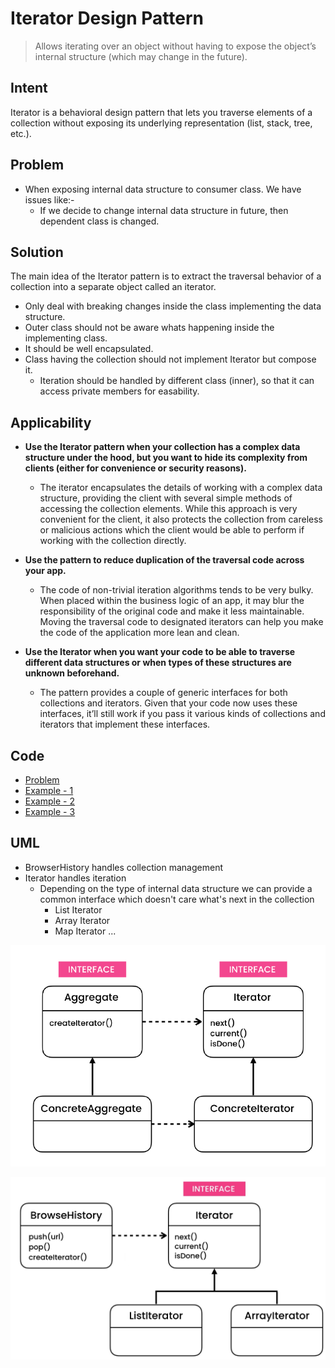# Iterator Design Pattern
> Allows iterating over an object without having to expose the object’s internal
  structure (which may change in the future).

## Intent
Iterator is a behavioral design pattern that lets you traverse elements of a collection without exposing its underlying
representation (list, stack, tree, etc.).

## Problem
- When exposing internal data structure to consumer class. We have issues like:-
    - If we decide to change internal data structure in future, then dependent class is changed.

## Solution
The main idea of the Iterator pattern is to extract the traversal behavior of a collection into a separate 
object called an iterator.
- Only deal with breaking changes inside the class implementing the data structure.
- Outer class should not be aware whats happening inside the implementing class.
- It should be well encapsulated.
- Class having the collection should not implement Iterator but compose it. 
    - Iteration should be handled by different class (inner), so that it can access private members for easability. 


## Applicability
- **Use the Iterator pattern when your collection has a complex data structure under the hood, but you want to hide its
 complexity from clients (either for convenience or security reasons).**
    - The iterator encapsulates the details of working with a complex data structure, providing the client with several simple methods of accessing the collection elements. While this approach is very convenient for the client, it also protects the collection from careless or malicious actions which the client would be able to perform if working with the collection directly.

- **Use the pattern to reduce duplication of the traversal code across your app.**
    - The code of non-trivial iteration algorithms tends to be very bulky. When placed within the business logic of 
    an app, it may blur the responsibility of the original code and make it less maintainable. Moving the traversal 
    code to designated iterators can help you make the code of the application more lean and clean.

- **Use the Iterator when you want your code to be able to traverse different data structures or when types of these
 structures are unknown beforehand.**
    - The pattern provides a couple of generic interfaces for both collections and iterators. Given that your code now
     uses these interfaces, it’ll still work if you pass it various kinds of collections and iterators that implement 
     these interfaces.

## Code
- [Problem](./src/main/java/com/rohan/dp/iterator/problem)
- [Example - 1](./src/main/java/com/rohan/dp/iterator/solution/ex1)
- [Example - 2](./src/main/java/com/rohan/dp/iterator/solution/ex2)
- [Example - 3](./src/main/java/com/rohan/dp/iterator/solution/ex3)

## UML
- BrowserHistory handles collection management
- Iterator handles iteration
    - Depending on the type of internal data structure we can provide a common interface which doesn't care what's next 
    in the collection
        - List Iterator
        - Array Iterator
        - Map Iterator ...

![actual](assets/iterator-dp-uml-2.png)

![solution](assets/iterator-dp-uml-1.png)